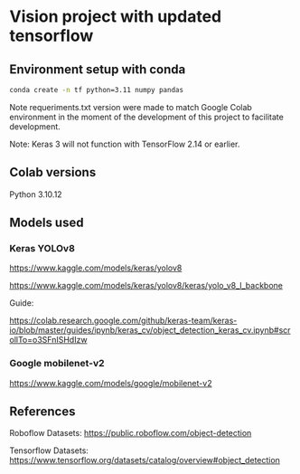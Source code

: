 # Vision project with updated tensorflow

## Environment setup with conda

```bash
conda create -n tf python=3.11 numpy pandas
```

Note requeriments.txt version were made to match Google Colab environment in the moment of the development of this project to facilitate development.

Note: Keras 3 will not function with TensorFlow 2.14 or earlier.

## Colab versions

Python 3.10.12

## Models used

### Keras YOLOv8

https://www.kaggle.com/models/keras/yolov8

https://www.kaggle.com/models/keras/yolov8/keras/yolo_v8_l_backbone

Guide:

https://colab.research.google.com/github/keras-team/keras-io/blob/master/guides/ipynb/keras_cv/object_detection_keras_cv.ipynb#scrollTo=o3SFnISHdIzw

### Google mobilenet-v2

https://www.kaggle.com/models/google/mobilenet-v2

## References

Roboflow Datasets: https://public.roboflow.com/object-detection

Tensorflow Datasets: https://www.tensorflow.org/datasets/catalog/overview#object_detection

